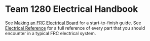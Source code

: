 # Team 1280 Electrical Handbook


See [Making an FRC Electrical Board](docs/structure) for a start-to-finish guide.
See [Electrical Reference](docs/reference) for a full reference of every part that you should encounter in a typical FRC electrical system.

